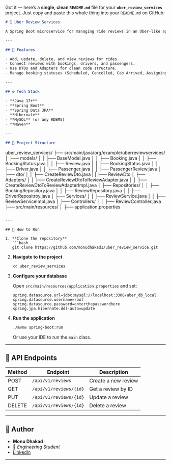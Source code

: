 Got it — here’s a **single, clean `README.md`** file for your **`uber_review_services`** project. Just copy and paste this whole thing into your `README.md` on GitHub:

```markdown
# 🚖 Uber Review Services

A Spring Boot microservice for managing ride reviews in an Uber-like application.

---

## 📌 Features

- Add, update, delete, and view reviews for rides.
- Connect reviews with bookings, drivers, and passengers.
- Use DTOs and Adapters for clean code structure.
- Manage booking statuses (Scheduled, Cancelled, Cab Arrived, Assigning Driver, In Ride, Completed).

---

## ⚙️ Tech Stack

- **Java 17+**
- **Spring Boot**
- **Spring Data JPA**
- **Hibernate**
- **MySQL** (or any RDBMS)
- **Maven**

---

## 📁 Project Structure

```

uber\_review\_services/
├── src/main/java/org/example/uberreviewservices/
│   ├── models/
│   │   ├── BaseModel.java
│   │   ├── Booking.java
│   │   ├── BookingStatus.java
│   │   ├── Review.java
│   │   ├── BookingStatus.java
│   │   ├── Driver.java
│   │   ├── Passenger.java
│   │   ├── PassengerReview.java
│   ├── dto/
│   │   ├── CreateReviewDto.java
|   |   ├── ReviewDto
│   ├── Adapters/
│   │   ├── CreateReviewDtoToReviewAdapter.java
│   │   ├── CreateReviewDtoToReviewAdapterImpl.java
│   ├── Repositories/
│   │   ├── BookingRepository.java
│   │   ├── ReviewRepository.java
│   │   ├── DriverRepositroy.java
│   ├── Services/
│   │   ├── ReviewService.java
│   │   ├── ReviewServiceImpl.java
│   ├── Controllers/
│   │   ├── ReviewController.java
├── src/main/resources/
│   ├── application.properties

````

---

## 🚀 How to Run

1. **Clone the repository**
   ```bash
   git clone https://github.com/monudhakad1/uber_review_service.git
````

2. **Navigate to the project**

   ```bash
   cd uber_review_services
   ```

3. **Configure your database**

   Open `src/main/resources/application.properties` and set:

   ```properties
   spring.datasource.url=jdbc:mysql://localhost:3306/uber_db_local
   spring.datasource.username=root
   spring.datasource.password=enterthepasswordhere
   spring.jpa.hibernate.ddl-auto=update
   ```

4. **Run the application**

   ```bash
   ./mvnw spring-boot:run
   ```

   Or use your IDE to run the `main` class.

---

## 📡 API Endpoints

| Method | Endpoint            | Description         |
| ------ | ------------------- | ------------------- |
| POST   | `/api/v1/reviews`      | Create a new review |
| GET    | `/api/v1/reviews/{id}` | Get a review by ID  |
| PUT    | `/api/v1/reviews/{id}` | Update a review     |
| DELETE | `/api/v1/reviews/{id}` | Delete a review     |

---

## 👤 Author

* **Monu Dhakad**
* 📌 *Engineering Student*
* [LinkedIn](https://www.linkedin.com/in/monu-dhakad-42b525276/)

---



